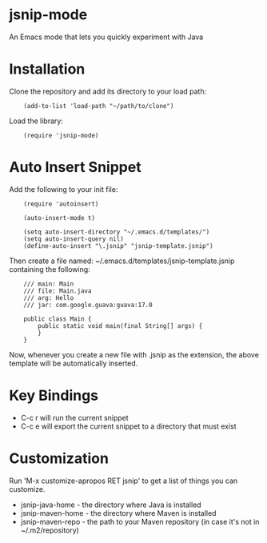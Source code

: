 jsnip-mode
==========

An Emacs mode that lets you quickly experiment with Java

Installation
============

Clone the repository and add its directory to your load path:

        (add-to-list 'load-path "~/path/to/clone")

Load the library:

        (require 'jsnip-mode)

Auto Insert Snippet
===================

Add the following to your init file:

        (require 'autoinsert)

        (auto-insert-mode t)

        (setq auto-insert-directory "~/.emacs.d/templates/")
        (setq auto-insert-query nil)
        (define-auto-insert "\.jsnip" "jsnip-template.jsnip")

Then create a file named: ~/.emacs.d/templates/jsnip-template.jsnip
containing the following:

        /// main: Main
        /// file: Main.java
        /// arg: Hello
        /// jar: com.google.guava:guava:17.0

        public class Main {
            public static void main(final String[] args) {
            }
        }

Now, whenever you create a new file with .jsnip as the extension, the
above template will be automatically inserted.

Key Bindings
============

- C-c r will run the current snippet
- C-c e will export the current snippet to a directory that must exist

Customization
=============

Run 'M-x customize-apropos RET jsnip' to get a list of things you can
customize.

- jsnip-java-home - the directory where Java is installed
- jsnip-maven-home - the directory where Maven is installed
- jsnip-maven-repo - the path to your Maven repository (in case it's not in ~/.m2/repository)
